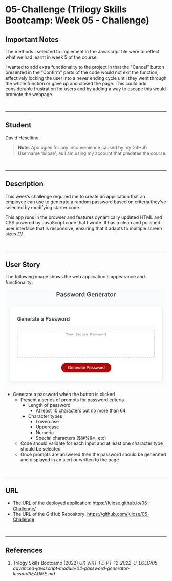 # 05-Challenge (Trilogy Skills Bootcamp: Week 05 - Challenge)

## Important Notes
The methods I selected to implement in the Javascript file were to reflect what we had learnt in week 5 of the course.

I wanted to add extra functionality to the project in that the "Cancel" button presented in the "Confirm" parts of the code would not exit the function, effectively locking the user into a never ending cycle until they went through the whole function or gave up and closed the page. This could add considerable frustration for users and by adding a way to escape this would promote the webpage.

<br>

___
## Student
David Heseltine
> **Note**: Apologies for any inconvenience caused by my GitHub Username 'lulose', as I am using my account that predates the course.

</br>

___
## Description
This week’s challenge required me to create an application that an employee can use to generate a random password based on criteria they’ve selected by modifying starter code.

This app runs in the browser and features dynamically updated HTML and CSS powered by JavaScript code that I wrote. It has a clean and polished user interface that is responsive, ensuring that it adapts to multiple screen sizes.<a href="#references">*[1]*</a>

</br>

___
## User Story 
The following image shows the web application's appearance and functionality:

![password generator demo](./assets/images/05-javascript-challenge-demo.png)

* Generate a password when the button is clicked
  * Present a series of prompts for password criteria
    * Length of password
      * At least 10 characters but no more than 64.
    * Character types
      * Lowercase
      * Uppercase
      * Numeric
      * Special characters ($@%&*, etc)
  * Code should validate for each input and at least one character type should be selected
  * Once prompts are answered then the password should be generated and displayed in an alert or written to the page

</br>

___
## URL
* The URL of the deployed application: https://lulose.github.io/05-Challenge/
* The URL of the GitHub Repository: https://github.com/lulose/05-Challenge

</br>

___
## References
1. Trilogy Skills Bootcamp (2022) *UK-VIRT-FE-PT-12-2022-U-LOLC/05-advanced-javascript-module/04-password-generator-lesson/README.md*